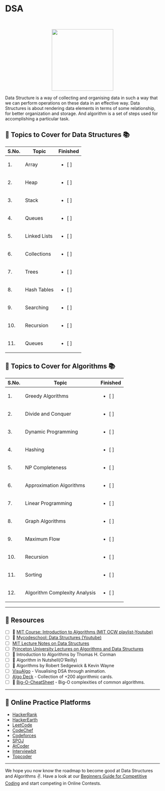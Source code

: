 # DSA

<br>
<p align="center"><img src="https://i.ibb.co/hB0gQWq/dsa.png" height="200"></p>

Data Structure is a way of collecting and organising data in such a way that we can perform operations on these data in an effective way. Data Structures is about rendering data elements in terms of some relationship, for better organization and storage. And algorithm is a set of steps used for accomplishing a particular task.

## :pushpin: Topics to Cover for Data Structures :books:

|S.No.|Topic|Finished|
|---|-------------|---------|
| 1. |Array|<ul> <li> [ ] </li> </ul> |
|2.|Heap|<ul> <li> [ ] </li> </ul> |
|3.|Stack|<ul> <li> [ ] </li> </ul> |
|4.|Queues|<ul> <li> [ ] </li> </ul> |
|5.|Linked Lists|<ul> <li> [ ] </li> </ul> |
|6.|Collections|<ul> <li> [ ] </li> </ul> |
|7.|Trees|<ul> <li> [ ] </li> </ul> |
|8.|Hash Tables|<ul> <li> [ ] </li> </ul> |
|9.|Searching|<ul> <li> [ ] </li> </ul> |
|10.|Recursion|<ul> <li> [ ] </li> </ul> |
|11.|Queues|<ul> <li> [ ] </li> </ul> |

## :pushpin: Topics to Cover for Algorithms :books:

|S.No.|Topic|Finished|
|---|-------------|---------|
|1.|Greedy Algorithms|<ul> <li> [ ] </li> </ul> |
|2.|Divide and Conquer|<ul> <li> [ ] </li> </ul> |
|3.|Dynamic Programming|<ul> <li> [ ] </li> </ul> |
|4.|Hashing|<ul> <li> [ ] </li> </ul> |
|5.|NP Completeness|<ul> <li> [ ] </li> </ul> |
|6.|Approximation Algorithms|<ul> <li> [ ] </li> </ul> |
|7.|Linear Programming|<ul> <li> [ ] </li> </ul> |
|8.|Graph Algorithms|<ul> <li> [ ] </li> </ul> |
|9.|Maximum Flow|<ul> <li> [ ] </li> </ul> |
|10.|Recursion|<ul> <li> [ ] </li> </ul> |
|11.|Sorting|<ul> <li> [ ] </li> </ul> |
|12.|Algorithm Complexity Analysis|<ul> <li> [ ] </li> </ul> |

***

## :pushpin: Resources

- [ ] :movie_camera: [MIT Course: Introduction to Algorithms (MIT OCW playlist-Youtube)](https://www.youtube.com/watch?v=HtSuA80QTyo&list=PLUl4u3cNGP61Oq3tWYp6V_F-5jb5L2iHb)
- [ ] :movie_camera: [Mycodeschool: Data Structures (Youtube)](https://www.youtube.com/watch?v=s-CYnVz-uh4)
- [ ] [MIT Lecture Notes on Data Structures](https://ocw.mit.edu/courses/electrical-engineering-and-computer-science/6-006-introduction-to-algorithms-spring-2008/lecture-notes/)
- [ ] [Princeton University Lectures on Algorithms and Data Structures](https://www.cs.princeton.edu/courses/archive/fall19/cos226/lectures.php)
- [ ] :closed_book: Introduction to Algorithms by Thomas H. Corman
- [ ] :closed_book: Algorithm in Nutshell(O'Reilly)
- [ ] :closed_book: Algorithms by Robert Sedgewick & Kevin Wayne
- [ ] [VisuAlgo](http://visualgo.net/) - Visualising DSA through animation.
- [ ] [Algo Deck](https://github.com/teivah/algodeck/) - Collection of +200 algorithmic cards.
- [ ] :page_with_curl: [Big-O-CheatSheet](http://bigocheatsheet.com/) - Big-O complexities of common algorithms.

***

## :pushpin: Online Practice Platforms

- [HackerRank](https://www.hackerrank.com/)
- [HackerEarth](https://www.hackerearth.com/)
- [LeetCode](https://leetcode.com/)
- [CodeChef](http://codechef.com/)
- [Codeforces](https://codeforces.com/)
- [SPOJ](http://www.spoj.com/)
- [AtCoder](https://atcoder.jp/)
- [Interviewbit](https://www.interviewbit.com/)
- [Topcoder](https://www.topcoder.com/)

*** 

We hope you now know the roadmap to become good at Data Structures and Algorithms :v:. Have a look at our [Beginners Guide for Competitive Coding](./COMPETITIVE-CODING.md) and start competing in Online Contests.
